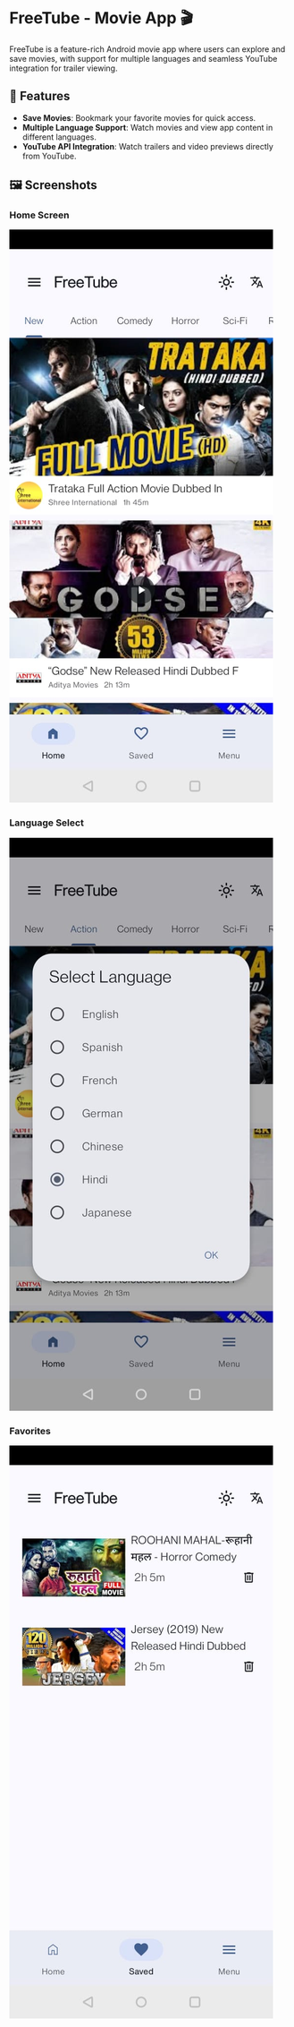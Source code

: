 # FreeTube - Movie App 🎬

FreeTube is a feature-rich Android movie app where users can explore and save movies, with support for multiple languages and seamless YouTube integration for trailer viewing.

## 📲 Features

- **Save Movies**: Bookmark your favorite movies for quick access.
- **Multiple Language Support**: Watch movies and view app content in different languages.
- **YouTube API Integration**: Watch trailers and video previews directly from YouTube.

## 🖼️ Screenshots

### Home Screen
![Home Screen](screenshots/home.jpeg)

### Language Select
![Movie Details](screenshots/lang.jpeg)

### Favorites
![Favorites Screen](screenshots/saved.jpeg)
